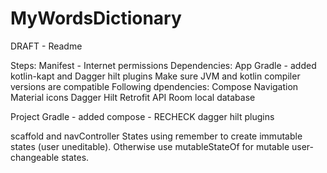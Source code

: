 # MyWordsDictionary
DRAFT - Readme

Steps: Manifest - Internet permissions
Dependencies: App Gradle - added kotlin-kapt and Dagger hilt plugins
Make sure JVM and kotlin compiler versions are compatible
Following dpendencies:
Compose Navigation
Material icons
Dagger Hilt
Retrofit API
Room local database

Project Gradle - added compose - RECHECK
dagger hilt plugins

scaffold and navController States
using remember to create immutable states (user uneditable). Otherwise use mutableStateOf for mutable user-changeable states.


